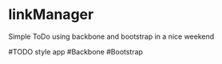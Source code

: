 linkManager
===========

Simple ToDo using backbone and bootstrap in a nice weekend

#TODO style app
#Backbone
#Bootstrap

